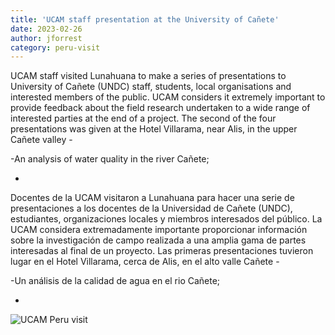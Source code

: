 ```yaml
---
title: 'UCAM staff presentation at the University of Cañete'
date: 2023-02-26
author: jforrest
category: peru-visit
---
```



UCAM staff visited Lunahuana to make a series of presentations to University of Cañete (UNDC) staff, students, local organisations and interested members of the public. 
UCAM considers it extremely important to provide feedback about the field research undertaken to a wide range of interested parties at the end of a project. 
The second of the four presentations was given at the Hotel Villarama, near Alis, in the upper Cañete valley -

-An analysis of water quality in the river Cañete;

-


Docentes de la UCAM visitaron a Lunahuana para hacer una serie de presentaciones a los docentes de la Universidad de Cañete (UNDC), estudiantes, organizaciones locales y miembros interesados del público. 
La UCAM considera extremadamente importante proporcionar información sobre la investigación de campo realizada a una amplia gama de partes interesadas al final de un proyecto. 
Las primeras presentaciones tuvieron lugar en el Hotel Villarama, cerca de Alis, en el alto valle Cañete -

-Un análisis de la calidad de agua en el rio Cañete;

-


![UCAM Peru visit](/assets/posts/Villarma2.JPG)

